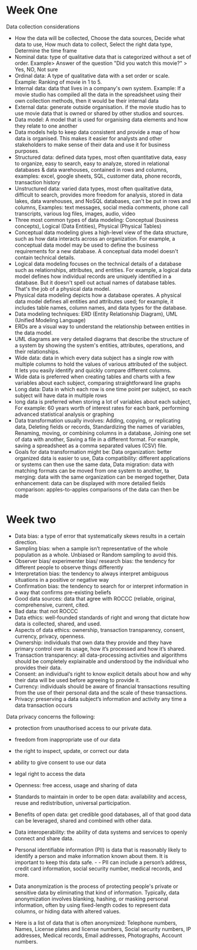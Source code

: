 # Week One

Data collection considerations
- How the data will be collected, Choose the data sources, Decide what data to use, How much data to collect, Select the right data type, Determine the time frame
- Nominal data: type of qualitative data that is categorized without a set of order. Example> Answer of the question "Did you watch this movie?" > Yes, NO, Not sure
- Ordinal data: A type of qualitative data with a set order or scale. Example: Ranking of movie in 1 to 5.
- Internal data: data that lives in a company's own system. Example: If a movie studio has compiled all the data in the spreadsheet using their own collection methods, then it would be their internal data
- External data: generate outside organisation. if the movie studio has to use movie data that is owned or shared by other studios and sources.
- Data model: A model that is used for organising data elements and how they relate to one another
- Data models help to keep data consistent and provide a map of how data is organised. This makes it easier for analysts and other stakeholders to make sense of their data and use it for business purposes.
- Structured data: defined data types, most often quantitative data, easy to organize, easy to search, easy to analyze, stored in relational databases & data warehouses, contained in rows and columns, examples: excel, google sheets, SQL, customer data, phone records, transaction history
- Unstructured data: varied data types, most often qualitative data, difficult to search, provides more freedom for analysis, stored in data lakes, data warehouses, and NoSQL databases, can't be put in rows and columns, Examples: text messages, social media comments, phone call transcripts, various log files, images, audio, video
- Three most common types of data modeling: Conceptual (business concepts), Logical (Data Entities), Physical (Physical Tables)
- Conceptual data modeling gives a high-level view of the data structure, such as how data interacts across an organization. For example, a conceptual data model may be used to define the business requirements for a new database. A conceptual data model doesn't contain technical details. 
- Logical data modeling focuses on the technical details of a database such as relationships, attributes, and entities. For example, a logical data model defines how individual records are uniquely identified in a database. But it doesn't spell out actual names of database tables. That's the job of a physical data model.
- Physical data modeling depicts how a database operates. A physical data model defines all entities and attributes used; for example, it includes table names, column names, and data types for the database.
- Data modeling techniques: ERD (Entity Relationship Diagram), UML (Unified Modeling Language)
- ERDs are a visual way to understand the relationship between entities in the data model.
- UML diagrams are very detailed diagrams that describe the structure of a system by showing the system's entities, attributes, operations, and their relationships. 
- Wide data: data in which every data subject has a single row with multiple columns to hold the values of various attributed of the subject. It lets you easily identify and quickly compare different columns. 
- Wide data is preferred when creating tables and charts with a few variables about each subject, comparing straightforward line graphs
- Long data: Data in which each row is one time point per subject, so each subject will have data in multiple rows
- long data is preferred when storing a lot of variables about each subject, For example: 60 years worth of interest rates for each bank, performing advanced statistical analysis or graphing
- Data transformation usually involves: Adding, copying, or replicating data, Deleting fields or records, Standardizing the names of variables, Renaming, moving, or combining columns in a database, Joining one set of data with another, Saving a file in a different format. For example, saving a spreadsheet as a comma separated values (CSV) file.
- Goals for data transformation might be: Data organization: better organized data is easier to use, Data compatibility: different applications or systems can then use the same data, Data migration: data with matching formats can be moved from one system to another, ta merging: data with the same organization can be merged together, Data enhancement: data can be displayed with more detailed fields  comparison: apples-to-apples comparisons of the data can then be made 

# Week two
- Data bias: a type of error that systematically skews results in a certain direction.
- Sampling bias: when a sample isn’t representative of the whole population as a whole. Unbiased or Random sampling to avoid this.
- Observer bias/ experimenter bias/ research bias: the tendency for different people to observe things differently 
- Interpretation bias: the tendency to always interpret ambiguous situations in a positive or negative way 
- Confirmation bias: the tendency to search for or interpret information in a way that confirms pre-existing beliefs
- Good data sources: data that agree with ROCCC (reliable, original, comprehensive, current, cited. 
- Bad data: that not ROCCC
- Data ethics: well-founded standards of right and wrong that dictate how data is collected, shared, and used. 
- Aspects of data ethics: ownership, transaction transparency, consent, currency, privacy, openness. 
- Ownership: individuals that own data they provide and they have primary control over its usage, how it’s processed and how it’s shared. 
- Transaction transparency: all data-processing activities and algorithms should be completely explainable and understood by the individual who provides their data. 
- Consent: an individual‘s right to know explicit details about how and why their data will be used before agreeing to provide it. 
- Currency: individuals should be aware of financial transactions resulting from the use of their personal data and the scale of these transactions.
- Privacy: preserving a data subject‘s information and activity any time a data transaction occurs


Data privacy concerns the following:
- protection from unauthorised access to our private data.
- freedom from inappropriate use of our data 
- the right to inspect, update, or correct our data 
- ability to give consent to use our data 
- legal right to access the data 

- Openness: free access, usage and sharing of data 
- Standards to maintain in order to be open data: availability and access, reuse and redistribution, universal participation. 
- Benefits of open data: get credible good databases, all of that good data can be leveraged, shared and combined with other data. 
- Data interoperability: the ability of data systems and services to openly connect and share data. 
- Personal identifiable information (PII) is data that is reasonably likely to identify a person and make information known about them. It is important to keep this data safe. - - PII can include a person’s address, credit card information, social security number, medical records, and more.
- Data anonymization is the process of protecting people's private or sensitive data by eliminating that kind of information. Typically, data anonymization involves blanking, hashing, or masking personal information, often by using fixed-length codes to represent data columns, or hiding data with altered values. 
- Here is a list of data that is often anonymized: Telephone numbers, Names, License plates and license numbers, Social security numbers, IP addresses, Medical records, Email addresses, Photographs, Account numbers.
